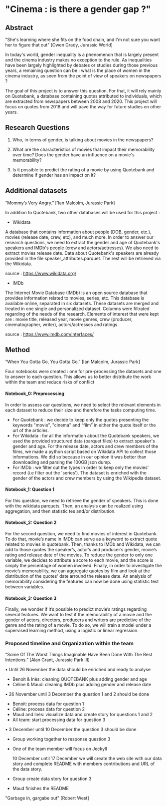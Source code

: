 # "Cinema : is there a gender gap ?"


## Abstract


"She's learning where she fits on the food chain, and I'm not sure you want her to figure that out" [Owen Grady, Jurassic World]

In today's world, gender inequality is a phenomenon that is largely present and the cinema industry makes no exception to the rule. As inequalities have been largely highlighted by debates or studies during those previous years, a remaining question can be : what is the place of women in the cinema industry, as seen from the point of view of speakers on newspapers ?

The goal of this project is to answer this question. For that, it will rely mainly on Quotebank, a database containing quotes attributed to individuals, which are extracted from newspapers between 2008 and 2020.  This project will focus on quotes from 2018 and will pave the way for future studies on other years.


## Research Questions

1. Who, in terms of gender, is talking about movies in the newspapers?

2. What are the characteristics of movies that impact their memorability over time? Does the gender have an influence on a movie's memorability?

3. Is it possible to predict the rating of a movie by using Quotebank and determine if gender has an impact on it?


## Additional datasets
“Mommy’s Very Angry.” ['Ian Malcolm, Jurassic Park]

In addition to Quotebank, two other databases will be used for this project :

- Wikidata

A database that contains information about people (DOB, gender, etc.), movies (release date, crew, etc), and much more. In order to answer our research questions, we need to extract the gender and age of Quotebank's speakers and IMDb's people (crew and actors/actresses). We also need to extract movies release date. Data about Quotebank's speakers are already provided in the file speaker_attributes.parquet. The rest will be retrieved via the Wikidata.

source : https://www.wikidata.org/

- IMDb

The Internet Movie Database (IMDb) is an open source database that provides information related to movies, series, etc. This database is available online, separated in six datasets. These datasets are merged and treated in one single and personalized dataset. Columns were filtrated regarding of the needs of the research. Elements of interest that were kept are : movie title, released year, movie genres, crew (producer, cinematographer, writer), actors/actresses and ratings.  

source : https://www.imdb.com/interfaces/


## Method
“When You Gotta Go, You Gotta Go.” [Ian Malcolm, Jurassic Park]

Four notebooks were created : one for pre-processing the datasets and one to answer to each question. This allows us to better distribute the work within the team and reduce risks of conflict

#### Notebook_0: Preprocessing
In order to assess our questions, we need to select the relevant elements in each dataset to reduce their size and therefore the tasks computing time.
- For Quotebank : we decide to keep only the quotes presenting the keywords "movie", "cinema" and “film” in either the quote itself or the url of the articles.
- For Wikidata : for all the information about the Quotebank speakers, we used the provided structured data (parquet files) to extract speaker's gender and age. For the release date, actors and crew members of the films, we made a python script based on Wikidata API to collect those informations. We did so because in our opinion it was better than downloading and parsing the 100GB json dump.
- For IMDb : we filter out the types in order to keep only the movies' record (i.e filter out the 'series'). The dataset is enriched with the gender of the actors and crew members by using the Wikipedia dataset.

#### Notebook_1: Question 1
For this question, we need to retrieve the gender of speakers. This is done with the wikidata parquets. Then, an analysis can be realized using aggregation, and then statistic tes and/or distribution.

#### Notebook_2: Question 2
For the second question, we need to find movies of interest in Quotebank. To do that, movie’s name in IMDb can serve as a keyword to extract quote related to movies in quotebank. Then, thanks to IMDb and Wikidata, we can add to those quotes the speaker’s, actor’s and producer’s gender, movie’s rating and release date of the movies. To reduce the gender to only one variable, we decides to attribute a score to each movie, and the score is simply the percentage of women involved. Finally, in order to investigate the movie’s memorability, we can aggregate quotes by film and look at the distribution of the quotes' date arround the release date. An analysis of memorability considering the features can now be done using statistic test between variables.

#### Notebook_3: Question 3
Finally, we wonder if it’s possible to predict movie’s ratings regarding several features. We want to test if the memorability of a movie and the gender of actors, directors, producers and writers are predictive of the genre and the rating of a movie. To do so, we will train a model under a supervised learning method, using a logistic or linear regression.


### Proposed timeline and Organization within the team
“Some Of The Worst Things Imaginable Have Been Done With The Best Intentions.” [Alan Grant, Jurassic Park III]

•	Until 26 November the data should be enriched and ready to analyse

- Benoit & Inès: cleaning QUOTEBANK plus adding gender and age
- Céline & Maud: cleaning IMDb plus adding gender and release date

•	26 November until 3 December the question 1 and 2 should be done

- Benoit: process data for question 1
- Céline: process data for question 2
- Maud and Inès: visualize data and create story for questions 1 and 2
- All team: start processing data for question 3

•	3 December until 10 December the question 3 should be done

- Group working together to response question 3
- One of the team member will focus on Jeckyll

	10 December until 17 December we will create the web site with our data story and complete README with members contributions and URL of the data story.

- Group create data story for question 3
- Maud finishes the README


"Garbage in, gargabe out" [Robert West]
